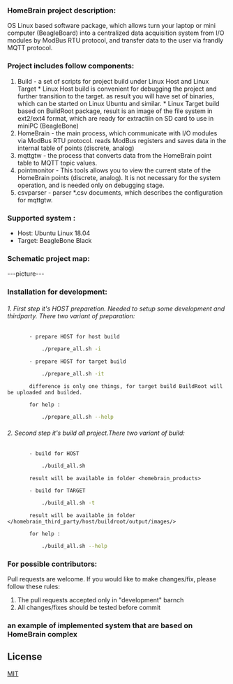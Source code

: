 
### HomeBrain project description:

OS Linux based software package, which allows turn your laptop or mini computer (BeagleBoard) into a centralized 
data acquisition system from I/O modules by ModBus RTU protocol, and transfer data to the user via frandly MQTT protocol.

### Project includes follow components:

1. Build        - a set of scripts for project build under Linux Host and Linux Target
                   * Linux Host build is convenient for debugging the project and further transition to the target.
                     as result you will have set of binaries, which can be started on Linux Ubuntu and similar.
                   * Linux Target build based on BuildRoot package, result is an image of the file system
                     in ext2/ext4 format, which are ready for extractiin on SD card to use in miniPC (BeagleBone)
2. HomeBrain    - the main process, which communicate with I/O modules via ModBus RTU protocol.
                  reads ModBus registers and saves data in the internal table of points (discrete, analog)
3. mqttgtw      - the process that converts data from the HomeBrain point table to MQTT topic values.
4. pointmonitor - This tools allows you to view the current state of the HomeBrain points (discrete, analog). 
                  It is not necessary for the system operation, and is needed only on debugging stage.
5. csvparser    - parser *.csv documents, which describes the configuration for mqttgtw.


### Supported system :

*   Host: Ubuntu Linux 18.04 
*   Target: BeagleBone Black 

### Schematic project map:

---picture---


### Installation for development:

######  1. First step it's HOST preparetion. Needed to setup some development and thirdparty. There two variant of preparation:
           - prepare HOST for host build     
     
```bash
           ./prepare_all.sh -i
```

           - prepare HOST for target build
```bash
           ./prepare_all.sh -it
```
           difference is only one things, for target build BuildRoot will be uploaded and builded.

           for help :
```bash
           ./prepare_all.sh --help
```

######  2. Second step it's build all project.There two variant of build:

           - build for HOST
```bash
           ./build_all.sh
```
           result will be available in folder <homebrain_products>

           - build for TARGET    
```bash
           ./build_all.sh -t
```
           result will be available in folder </homebrain_third_party/host/buildroot/output/images/>

           for help :
```bash
           ./build_all.sh --help
```

### For possible contributors:

Pull requests are welcome.
If you would like to make changes/fix, please follow these rules:

1. The pull requests accepted only in "development" barnch
2. All changes/fixes should be tested before commit


### an example of implemented system that are based on HomeBrain complex

## License
[MIT](https://choosealicense.com/licenses/mit/)
